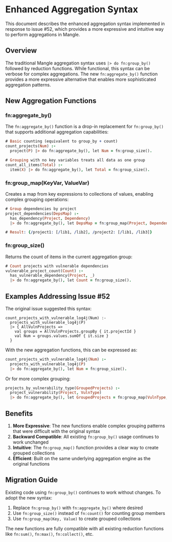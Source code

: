 # Enhanced Aggregation Syntax

This document describes the enhanced aggregation syntax implemented in response to issue #52, which provides a more expressive and intuitive way to perform aggregations in Mangle.

## Overview

The traditional Mangle aggregation syntax uses `|> do fn:group_by()` followed by reduction functions. While functional, this syntax can be verbose for complex aggregations. The new `fn:aggregate_by()` function provides a more expressive alternative that enables more sophisticated aggregation patterns.

## New Aggregation Functions

### fn:aggregate_by()

The `fn:aggregate_by()` function is a drop-in replacement for `fn:group_by()` that supports additional aggregation capabilities:

```prolog
# Basic counting (equivalent to group_by + count)
count_projects(Num) :-
  project(P) |> do fn:aggregate_by(), let Num = fn:group_size().

# Grouping with no key variables treats all data as one group
count_all_items(Total) :-
  item(X) |> do fn:aggregate_by(), let Total = fn:group_size().
```

### fn:group_map(KeyVar, ValueVar)

Creates a map from key expressions to collections of values, enabling complex grouping operations:

```prolog
# Group dependencies by project
project_dependencies(DepsMap) :-
  has_dependency(Project, Dependency)
  |> do fn:aggregate_by(), let DepsMap = fn:group_map(Project, Dependency).

# Result: {/project1: [/lib1, /lib2], /project2: [/lib1, /lib3]}
```

### fn:group_size()

Returns the count of items in the current aggregation group:

```prolog
# Count projects with vulnerable dependencies
vulnerable_project_count(Count) :-
  has_vulnerable_dependency(Project, _)
  |> do fn:aggregate_by(), let Count = fn:group_size().
```

## Examples Addressing Issue #52

The original issue suggested this syntax:

```
count_projects_with_vulnerable_log4j(Num) :-
  projects_with_vulnerable_log4j(P)
  |> { AllVulnProjects =>
    val groups = AllVulnProjects.groupBy { it.projectId }
    val Num = groups.values.sumOf { it.size }
  }
```

With the new aggregation functions, this can be expressed as:

```prolog
count_projects_with_vulnerable_log4j(Num) :-
  projects_with_vulnerable_log4j(P)
  |> do fn:aggregate_by(), let Num = fn:group_size().
```

Or for more complex grouping:

```prolog
projects_by_vulnerability_type(GroupedProjects) :-
  project_vulnerability(Project, VulnType)
  |> do fn:aggregate_by(), let GroupedProjects = fn:group_map(VulnType, Project).
```

## Benefits

1. **More Expressive**: The new functions enable complex grouping patterns that were difficult with the original syntax
2. **Backward Compatible**: All existing `fn:group_by()` usage continues to work unchanged
3. **Intuitive**: The `fn:group_map()` function provides a clear way to create grouped collections
4. **Efficient**: Built on the same underlying aggregation engine as the original functions

## Migration Guide

Existing code using `fn:group_by()` continues to work without changes. To adopt the new syntax:

1. Replace `fn:group_by()` with `fn:aggregate_by()` where desired
2. Use `fn:group_size()` instead of `fn:count()` for counting group members
3. Use `fn:group_map(Key, Value)` to create grouped collections

The new functions are fully compatible with all existing reduction functions like `fn:sum()`, `fn:max()`, `fn:collect()`, etc.
